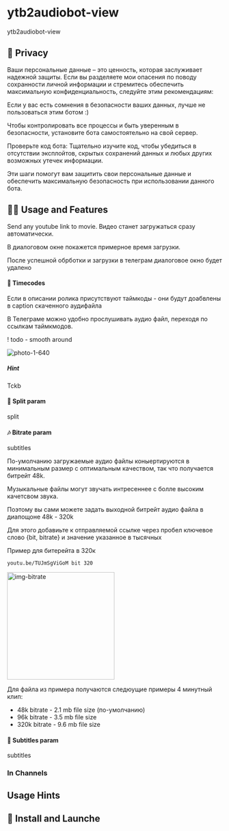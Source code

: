 # ytb2audiobot-view
ytb2audiobot-view

## 🔐 Privacy

Ваши персональные данные – это ценность, которая заслуживает надежной защиты. Если вы разделяете мои опасения по поводу сохранности личной информации и стремитесь обеспечить максимальную конфиденциальность, следуйте этим рекомендациям:

Если у вас есть сомнения в безопасности ваших данных, лучше не пользоваться этим ботом :)

Чтобы контролировать все процессы и быть уверенным в безопасности, установите бота самостоятельно на свой сервер.
  
Проверьте код бота: Тщательно изучите код, чтобы убедиться в отсутствии эксплойтов, скрытых сохранений данных и любых других возможных утечек информации.

Эти шаги помогут вам защитить свои персональные данные и обеспечить максимальную безопасность при использовании данного бота.


## 🚴‍♂️ Usage and Features

Send any youtube link to movie. Видео станет загружаться сразу автоматически.

В диалоговом окне покажется примерное время загрузки. 

После успешной обрботки и загрузки в телеграм диалоговое окно будет удалено

#### 📣 Timecodes 

Если в описании ролика присутствуют таймкоды - они будут доабвлены в caption скаченного аудифайла

В Телеграме можно удобно прослушивать аудио файл, переходя по ссылкам таймкмодов.

! todo - smooth around 

![photo-1-640](https://github.com/andrewalevin/ytb2audiobot-view/assets/155118488/989f29e7-03d9-46fe-a85d-764b4599d641)


##### Hint 

Tckb


#### 🎏 Split param 

split


#### 🎶 Bitrate param 

subtitles

По-умолчанию загружаемые аудио файлы коныертируются в минимальным размер с оптимальным качеством, так что 
получается битрейт 48k. 

Музыкальные файлы могут звучать интресеннее с болле высоким качетсвом звука.

Поэтому вы сами можете задать выходной битрейт аудио файла в диапощоне 48k - 320k

Для этого добавиьте к отправляемой ссылке через пробел ключевое слово {bit, bitrate} и значение указанное в тысячных

Пример для битерейта в 320к

```
youtu.be/TUJmSgViGoM bit 320
```

<img width="251" alt="img-bitrate" src="https://github.com/andrewalevin/ytb2audiobot-view/assets/155118488/3c69c9f6-2e9d-4b44-90ad-f4bbcd0317cf">


Для файла из примера получаются следюущие примеры 4 минутный клип:

  - 48k bitrate - 2.1 mb file size (по-умолчанию)
  - 96k bitrate - 3.5 mb file size 
  - 320k bitrate - 9.6 mb file size


#### 📝 Subtitles param 

subtitles



### In Channels

## Usage Hints


## 🚀 Install and Launche





































